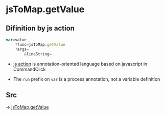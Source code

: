 # jsToMap.getValue

## Difinition by js action

```js.js
var=value
	?func=jsToMap.getValue
	?args=
		&lineString=
```

- [js action](#) is annotation-oriented language based on javascript in CommandClick

- The `run` prefix on `var` is a process annotation, not a variable definition

## Src

-> [jsToMap.getValue](https://github.com/puutaro/CommandClick/blob/master/app/src/main/java/com/puutaro/commandclick/fragment_lib/terminal_fragment/js_interface/text/JsToMap.kt#L38)


